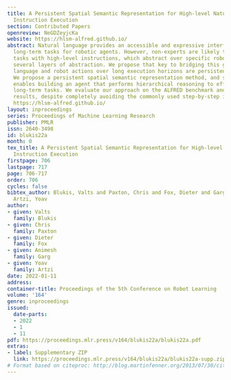 ```yaml
---
title: A Persistent Spatial Semantic Representation for High-level Natural Language
  Instruction Execution
section: Contributed Papers
openreview: NeGDZeyjcKa
website: https://hlsm-alfred.github.io/
abstract: Natural language provides an accessible and expressive interface to specify
  long-term tasks for robotic agents. However, non-experts are likely to specify such
  tasks with high-level instructions, which abstract over specific robot actions through
  several layers of abstraction. We propose that key to bridging this gap between
  language and robot actions over long execution horizons are persistent representations.
  We propose a persistent spatial semantic representation method, and show how it
  enables building an agent that performs hierarchical reasoning to effectively execute
  long-term tasks. We evaluate our approach on the ALFRED benchmark and achieve state-of-the-art
  results, despite completely avoiding the commonly used step-by-step instructions.
  https://hlsm-alfred.github.io/
layout: inproceedings
series: Proceedings of Machine Learning Research
publisher: PMLR
issn: 2640-3498
id: blukis22a
month: 0
tex_title: A Persistent Spatial Semantic Representation for High-level Natural Language
  Instruction Execution
firstpage: 706
lastpage: 717
page: 706-717
order: 706
cycles: false
bibtex_author: Blukis, Valts and Paxton, Chris and Fox, Dieter and Garg, Animesh and
  Artzi, Yoav
author:
- given: Valts
  family: Blukis
- given: Chris
  family: Paxton
- given: Dieter
  family: Fox
- given: Animesh
  family: Garg
- given: Yoav
  family: Artzi
date: 2022-01-11
address:
container-title: Proceedings of the 5th Conference on Robot Learning
volume: '164'
genre: inproceedings
issued:
  date-parts:
  - 2022
  - 1
  - 11
pdf: https://proceedings.mlr.press/v164/blukis22a/blukis22a.pdf
extras:
- label: Supplementary ZIP
  link: https://proceedings.mlr.press/v164/blukis22a/blukis22a-supp.zip
# Format based on citeproc: http://blog.martinfenner.org/2013/07/30/citeproc-yaml-for-bibliographies/
---
```

